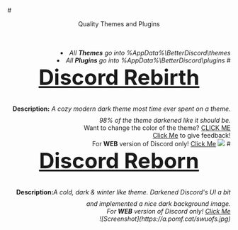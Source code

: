 #<DIV ALIGN=CENTER>Quality Themes and Plugins</div><br><div align=right><br>
<li><i>All <b>Themes</b> go into %AppData%\BetterDiscord\themes</i>
<li><i>All <b>Plugins</b> go into %AppData%\BetterDiscord\plugins</i>
#<font size="25"><b><DIV ALIGN=CENTER><a href="https://github.com/Chaotiic/Discord-Themes-and-Plugins/blob/master/Themes/Discord%20Rebirth.css">Discord Rebirth</a></div></b></font>
<b>Description:</b><i> A cozy modern dark theme most time ever spent on a theme. 98% of the theme darkened like it should be.</i> </b><br>Want to change the color of the theme? <a href="http://pastebin.com/jNQLS005">CLICK ME</a><br>
<a href="http://goo.gl/vcT0Mt">Click Me</a> to give feedback! <br>
For <b>WEB</b> version of Discord only! <a href="https://userstyles.org/styles/125412/discord-rebirth">Click Me</a>
<img href="https://github.com/Chaotiic/Discord-Themes-and-Plugins/blob/master/Themes/Dark%20Mode%20Rebirth.css" src="https://i.imgur.com/lPdrdDe.png"></img>
#<font size="25"><b><DIV ALIGN=CENTER><a href="https://github.com/Chaotiic/Discord-Themes-and-Plugins/blob/master/Themes/Discord%20Reborn.css">Discord Reborn</a></div></b></font>
<b>Description:</b><i>A cold, dark & winter like theme. Darkened Discord's UI a bit and implemented a nice dark background image.</b><br>
For <b>WEB</b> version of Discord only! <a href="https://userstyles.org/styles/125848/discord-reborn">Click Me</a><br>
![Screenshot](https://a.pomf.cat/swuofs.jpg)
